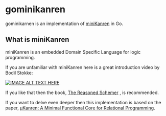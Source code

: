 # gominikanren

gominikarnen is an implementation of [miniKanren](http://minikanren.org/) in Go.

## What is miniKanren

miniKanren is an embedded Domain Specific Language for logic programming.

If you are unfamiliar with miniKanren here is a great introduction video by Bodil Stokke:

[![IMAGE ALT TEXT HERE](https://img.youtube.com/vi/2e8VFSSNORg/0.jpg)](https://www.youtube.com/watch?v=2e8VFSSNORg)

If you like that then the book, [The Reasoned Schemer](https://mitpress.mit.edu/books/reasoned-schemer)
, is recommended.

If you want to delve even deeper then this implementation is based on the paper, [µKanren: A Minimal Functional Core for Relational Programming](http://webyrd.net/scheme-2013/papers/HemannMuKanren2013.pdf).
